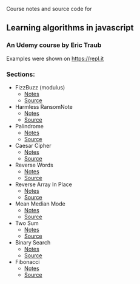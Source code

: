 Course notes and source code for 
## Learning algorithms in javascript
### An Udemy course by Eric Traub

Examples were shown on https://repl.it

### Sections:
- FizzBuzz (modulus)
  - [Notes](notes/01-FizzBuzz.md)
  - [Source](src/FizzBuzz.js)
- Harmless RansomNote
  - [Notes](notes/02-RansomNote.md)
  - [Source](src/RansomNote.js)
- Palindrome
  - [Notes](notes/03-Palindrome.md)
  - [Source](src/Palindrome.js)
- Caesar Cipher
  - [Notes](notes/04-CaesarCipher.md)
  - [Source](src/CaesarCipher.js)
- Reverse Words
  - [Notes](notes/05-ReverseWords.md)
  - [Source](src/ReverseWords.js)
- Reverse Array In Place
  - [Notes](notes/06-ReverseArrayInPlace.md)
  - [Source](src/ReverseArrayInPlace.js)
- Mean Median Mode
  - [Notes](notes/07-MeanMedianMode.md)
  - [Source](src/MeanMedianMode.js)
- Two Sum
  - [Notes](notes/08-TwoSum.md)
  - [Source](src/TwoSum.js)
- Binary Search
  - [Notes](notes/09-BinarySearch.md)
  - [Source](src/BinarySearch.js)
- Fibonacci
  - [Notes](notes/10-Fibonacci.md)
  - [Source](src/Fibonacci.js)